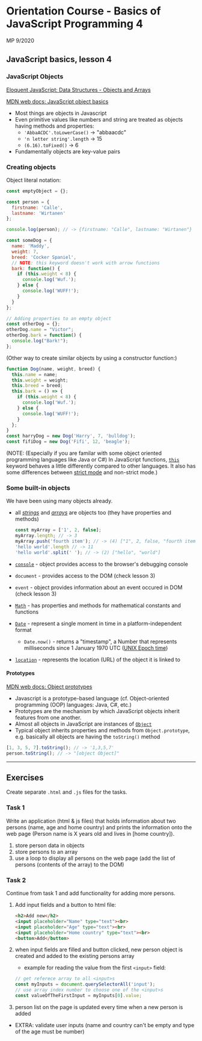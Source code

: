 # Orientation Course - Basics of JavaScript Programming 4

MP 9/2020

## JavaScript basics, lesson 4

### JavaScript Objects

[Eloquent JavaScript: Data Structures - Objects and Arrays](https://eloquentjavascript.net/04_data.html)

[MDN web docs: JavaScript object basics](https://developer.mozilla.org/en-US/docs/Learn/JavaScript/Objects/Basics)

- Most things are objects in Javascript
- Even primitive values like numbers and string are treated as objects having methods and properties:
  - `'AbbaACDC'.toLowerCase()` -> "abbaacdc"
  - `'n letter string'.length` -> 15
  - `(6.16).toFixed()` -> 6
- Fundamentally objects are key-value pairs

### Creating objects

Object literal notation:

```js
const emptyObject = {};

const person = {
  firstname: 'Calle',
  lastname: 'Wirtanen'
};

console.log(person); // -> {firstname: "Calle", lastname: "Wirtanen"}

const someDog = {
  name: 'Maddy',
  weight: 7,
  breed: 'Cocker Spaniel',
  // NOTE: this keyword doesn't work with arrow functions
  bark: function() {
    if (this.weight < 8) {
      console.log('Wuf.');
    } else {
      console.log('WUFF!');
    }
  }
};

// Adding properties to an empty object
const otherDog = {};
otherDog.name = "Victor";
otherDog.bark = function() {
  console.log("Bark!");
};
```

(Other way to create similar objects by using a constructor function:)

```js
function Dog(name, weight, breed) {
  this.name = name;
  this.weight = weight;
  this.breed = breed;
  this.bark = () => {
    if (this.weight < 8) {
      console.log('Wuf.');
    } else {
      console.log('WUFF!');
    }
  };
}
const harryDog = new Dog('Harry', 7, 'bulldog');
const fifiDog = new Dog('Fifi', 12, 'beagle');
```

(NOTE: (Especially if you are familar with some object oriented programming languages like Java or C#) In JavaScript functions, [`this`](https://developer.mozilla.org/en-US/docs/Web/JavaScript/Reference/Operators/this) keyword behaves a little differently compared to other languages. It also has some differences between [strict mode](https://developer.mozilla.org/en-US/docs/Web/JavaScript/Reference/Strict_mode) and non-strict mode.)

### Some built-in objects

We have been using many objects already.

- all [_strings_](https://developer.mozilla.org/en-US/docs/Web/JavaScript/Reference/Global_Objects/String) and [_arrays_](https://developer.mozilla.org/en-US/docs/Web/JavaScript/Reference/Global_Objects/Array) are objects too (they have properties and methods)

    ```js
    const myArray = ['1', 2, false];
    myArray.length; // -> 3
    myArray.push('fourth item'); // -> (4) ["1", 2, false, "fourth item"]
    'hello world'.length // -> 11
    'hello world'.split(' '); // -> (2) ["hello", "world"]
    ```

- [`console`](https://developer.mozilla.org/en-US/docs/Web/API/Console) - object provides access to the browser's debugging console
- `document` - provides access to the DOM (check lesson 3)
- `event` - object provides information about an event occured in DOM (check lesson 3)
- [`Math`](https://developer.mozilla.org/en-US/docs/Web/JavaScript/Reference/Global_Objects/Math) - has properties and methods for mathematical constants and functions
- [`Date`](https://developer.mozilla.org/en-US/docs/Web/JavaScript/Reference/Global_Objects/Date) - represent a single moment in time in a platform-independent format
  - `Date.now()` - returns a "timestamp", a Number that represents milliseconds since 1 January 1970 UTC ([UNIX Epoch time](https://en.wikipedia.org/wiki/Unix_time))
- [`location`](https://developer.mozilla.org/en-US/docs/Web/API/Location) - represents the location (URL) of the object it is linked to

#### Prototypes

[MDN web docs: Object prototypes](https://developer.mozilla.org/en-US/docs/Learn/JavaScript/Objects/Object_prototypes)

- Javascript is a prototype-based language (cf. Object-oriented programming (OOP) languages: Java, C#, etc.)
- Prototypes are the mechanism by which JavaScript objects inherit features from one another.
- Almost all objects in JavaScript are instances of [`Object`](https://developer.mozilla.org/en-US/docs/Web/JavaScript/Reference/Global_Objects/Object)
- Typical object inherits properties and methods from `Object.prototype`, e.g. basically all objects are having the `toString()` method

```js
[1, 3, 5, 7].toString(); // -> '1,3,5,7'
person.toString(); // -> "[object Object]"
```

---

## Exercises

Create separate `.html` and `.js` files for the tasks.

### Task 1

Write an application (html & js files) that holds information about two persons (name, age and home country) and prints the information onto the web page (Person name is X years old and lives in [home country]).

1. store person data in objects
1. store persons to an array
1. use a loop to display all persons on the web page (add the list of persons (contents of the array) to the DOM)

### Task 2

Continue from task 1 and add functionality for adding more persons.

1. Add input fields and a button to html file:

    ```html
    <h2>Add new</h2>
    <input placeholder="Name" type="text"><br>
    <input placeholder="Age" type="text"><br>
    <input placeholder="Home country" type="text"><br>
    <button>Add</button>
    ```

1. when input fields are filled and button clicked, new person object is created and added to the existing persons array
    - example for reading the value from the first `<input>` field:

    ```js
    // get referece array to all <input>s
    const myInputs = document.querySelectorAll('input');
    // use array index number to choose one of the <input>s
    const valueOfTheFirstInput = myInputs[0].value;
    ```

1. person list on the page is updated every time when a new person is added

- EXTRA: validate user inputs (name and country can't be empty and type of the age must be number)

